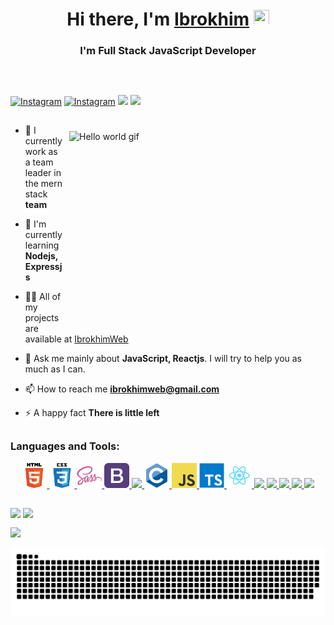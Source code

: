 <h1 align="center"> Hi there, I'm <a href="https://ibrokhimweb.uz/" target="_blank">Ibrokhim</a> <img src="https://media.giphy.com/media/hvRJCLFzcasrR4ia7z/giphy.gif" width="25px" height="25px"></h1>

<h3 align="center">I'm Full Stack JavaScript Developer</h3>  

##

<br>

<a href="https://www.youtube.com/c/CYBERSTEP1" target="_blank"><img src="https://img.shields.io/badge/Youtube-%23E4405f.svg?&style=flat-square&logo=youtube&logoColor=white" alt="Instagram"></a>
<a href="https://instagram.com/ibrokhimweb" target="_blank"><img src="https://img.shields.io/badge/Instagram-%23E4405F.svg?&style=flat-square&logo=instagram&logoColor=white" alt="Instagram"></a>
<a href="https://t.me/IbrokhimWeb" target="_blank"><img src="https://img.shields.io/badge/Telegram-%231877F2.svg?&style=flat-square&logo=telegram&logoColor=white%22%20alt=%22Telegram"></a>
<a href="https://www.linkedin.com/in/IbrokhimWeb/" target="_blank"><img src="https://img.shields.io/badge/LinkedIn-%231877F2.svg?&style=flat-square&logo=LinkedIn&logoColor=white%22%20alt=%22LinkedIn"></a>



##

<img style="margin:10px" align="right" alt="Hello world gif" src="https://camo.githubusercontent.com/e20822b4282c07ffd010cd05f855a6561d3b62358ca9e607e4901288dd748fcb/68747470733a2f2f63646e2e6472696262626c652e636f6d2f75736572732f323133313939332f73637265656e73686f74732f343934383733362f74686f75676874776f726b732d6769665f6472696262626c652e676966" height="300" width="400" />


##

- 🔭 I currently work as a team leader in the mern stack **team**

- 🌱 I'm currently learning **Nodejs, Expressjs**

- 👨‍💻 All of my projects are available at [IbrokhimWeb](https://github.com/IbrokhimWeb)

- 💬 Ask me mainly about **JavaScript, Reactjs**.  I will try to help you as much as I can.

- 📫 How to reach me **ibrokhimweb@gmail.com**

- ⚡ A happy fact **There is little left**

##

### Languages and Tools:

<div display="flex" align="center" >
  <a href="https://html.com/">
    <img height="40px" src="https://raw.githubusercontent.com/github/explore/80688e429a7d4ef2fca1e82350fe8e3517d3494d/topics/html/html.png" />
  <a/>
  <a href="https://www.w3schools.com/css/default.asp">
    <img height="40px" src="https://raw.githubusercontent.com/github/explore/80688e429a7d4ef2fca1e82350fe8e3517d3494d/topics/css/css.png" />
  <a/>
  <a href="https://sass-lang.com/">
    <img height="40px" src="https://raw.githubusercontent.com/github/explore/80688e429a7d4ef2fca1e82350fe8e3517d3494d/topics/sass/sass.png" />
  <a/>
  <a href="https://getbootstrap.com/">
    <img height="40px" src="https://raw.githubusercontent.com/github/explore/80688e429a7d4ef2fca1e82350fe8e3517d3494d/topics/bootstrap/bootstrap.png" />
  <a/>
  <a href="https://tailwindcss.com/">
    <img height="40px" src="https://seeklogo.com/images/T/tailwind-css-logo-5AD4175897-seeklogo.com.png" />
  <a/>
  <a href="https://www.w3schools.com/c/index.php">
    <img height="40px" src="https://raw.githubusercontent.com/devicons/devicon/master/icons/c/c-original.svg" />  
  <a/>
  <a href="https://www.javascript.com/">
    <img height="40px" src="https://raw.githubusercontent.com/github/explore/80688e429a7d4ef2fca1e82350fe8e3517d3494d/topics/javascript/javascript.png" />
  <a/>
  <a href="https://www.typescriptlang.org/">
    <img height="40px" src="https://raw.githubusercontent.com/devicons/devicon/master/icons/typescript/typescript-original.svg" />
  <a/>
  <a href="https://react.dev/">
    <img height="40px" src="https://raw.githubusercontent.com/github/explore/80688e429a7d4ef2fca1e82350fe8e3517d3494d/topics/react/react.png" />
  <a/>
  <a href="https://nextjs.org/">
    <img height="40px" src="https://www.rlogical.com/wp-content/uploads/2021/08/Rlogical-Blog-Images-thumbnail.png">
  <a/>
  <a href="https://redux.js.org/">
    <img height="40px" src="https://cdn.icon-icons.com/icons2/2415/PNG/512/redux_original_logo_icon_146365.png">
  <a/>
  <a href="https://nodejs.org/">
    <img height="40px" src="https://static-00.iconduck.com/assets.00/node-js-icon-227x256-913nazt0.png" />
  <a/>
  <a href="https://expressjs.com/">
    <img height="40px" src="https://adware-technologies.s3.amazonaws.com/uploads/technology/thumbnail/20/express-js.png" />
  <a/>
  <a href="https://www.postgresql.org/">
    <img height="50px" src="https://www.logo.wine/a/logo/PostgreSQL/PostgreSQL-Logo.wine.svg" />
  <a/>
</div>

##





<div display="flex">
  <p>
    <img width="55%" align="top" src="https://github-readme-stats.vercel.app/api?username=IbrokhimWeb&show_icons=true&hide_border=true&&count_private=true&include_all_commits=true&theme=github_dark" />
    <img width="40%" align="top" src="https://github-readme-stats.vercel.app/api/top-langs/?username=IbrokhimWeb&exclude_repo=KNN-Image-Classification&show_icons=true&hide_border=true&layout=compact&langs_count=8&theme=github_dark"/>
  </p>
</div>

<img src="https://capsule-render.vercel.app/api?type=waving&color=gradient&height=60&section=footer&width=100"/>

![Snake animation](https://raw.githubusercontent.com/platane/platane/output/github-contribution-grid-snake-dark.svg)



